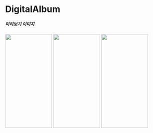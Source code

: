 # DigitalAlbum



##### 미리보기 이미지  
<img src="https://user-images.githubusercontent.com/28536169/111421813-f7c51380-8730-11eb-9863-07c8d92efc35.png" width="150" height="300"> <img src="https://user-images.githubusercontent.com/28536169/111421823-fd225e00-8730-11eb-9eb5-7ae0101457f1.png" width="150" height="300"> <img src="https://user-images.githubusercontent.com/28536169/111421824-fdbaf480-8730-11eb-890a-51f459ee94e1.png" width="150" height="300">
